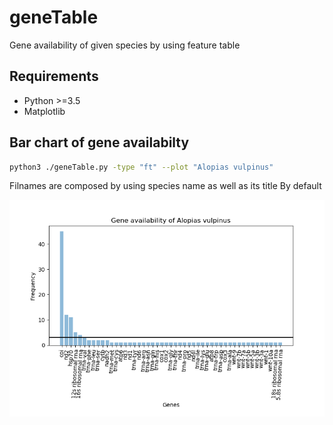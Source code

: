 # geneTable
Gene availability of given species by using feature table

## Requirements
* Python >=3.5
* Matplotlib

## Bar chart of gene availabilty 

```Bash
python3 ./geneTable.py -type "ft" --plot "Alopias vulpinus"
```
Filnames are composed by using species name as well as its title By default

![](https://github.com/Ulises-Rosas/geneTable/blob/master/img/Alopias_vulpinus_GeneAvailability.png)
